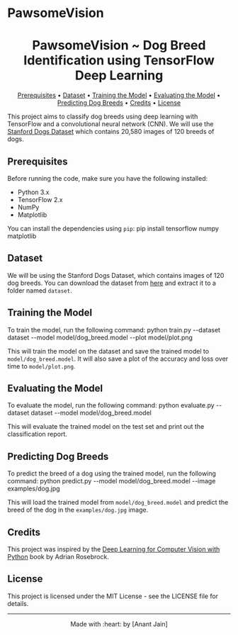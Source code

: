# PawsomeVision
<h1 align="center">PawsomeVision ~ Dog Breed Identification using TensorFlow Deep Learning</h1>

<!-- <p align="center">
  <a href="https://user-images.githubusercontent.com/60153018/109568977-54aa2a00-7aee-11eb-8b1d-67016ccac551.png">
    <img width="600" src="https://user-images.githubusercontent.com/60153018/109568977-54aa2a00-7aee-11eb-8b1d-67016ccac551.png">
  </a>
</p> -->

<p align="center">
  <a href="#prerequisites">Prerequisites</a> •
  <a href="#dataset">Dataset</a> •
  <a href="#training-the-model">Training the Model</a> •
  <a href="#evaluating-the-model">Evaluating the Model</a> •
  <a href="#predicting-dog-breeds">Predicting Dog Breeds</a> •
  <a href="#credits">Credits</a> •
  <a href="#license">License</a>
</p>

This project aims to classify dog breeds using deep learning with TensorFlow and a convolutional neural network (CNN). We will use the [Stanford Dogs Dataset](http://vision.stanford.edu/aditya86/ImageNetDogs/) which contains 20,580 images of 120 breeds of dogs.

## Prerequisites

Before running the code, make sure you have the following installed:

- Python 3.x
- TensorFlow 2.x
- NumPy
- Matplotlib

You can install the dependencies using `pip`:
pip install tensorflow numpy matplotlib


## Dataset

We will be using the Stanford Dogs Dataset, which contains images of 120 dog breeds. You can download the dataset from [here](http://vision.stanford.edu/aditya86/ImageNetDogs/) and extract it to a folder named `dataset`.

## Training the Model

To train the model, run the following command:
python train.py --dataset dataset --model model/dog_breed.model --plot model/plot.png


This will train the model on the dataset and save the trained model to `model/dog_breed.model`. It will also save a plot of the accuracy and loss over time to `model/plot.png`.

## Evaluating the Model

To evaluate the model, run the following command:
python evaluate.py --dataset dataset --model model/dog_breed.model


This will evaluate the trained model on the test set and print out the classification report.

## Predicting Dog Breeds

To predict the breed of a dog using the trained model, run the following command:
python predict.py --model model/dog_breed.model --image examples/dog.jpg


This will load the trained model from `model/dog_breed.model` and predict the breed of the dog in the `examples/dog.jpg` image.

## Credits

This project was inspired by the [Deep Learning for Computer Vision with Python](https://www.pyimagesearch.com/deep-learning-computer-vision-python-book/) book by Adrian Rosebrock.

## License

This project is licensed under the MIT License - see the LICENSE file for details.

---
<p align="center">
  Made with :heart: by [Anant Jain]
</p>



